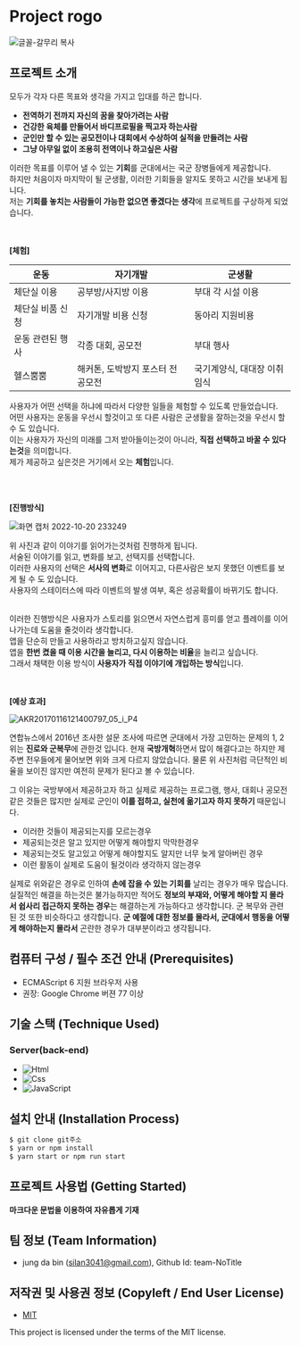# Project rogo

![글꼴-갈무리 복사](https://user-images.githubusercontent.com/111365147/196962885-aacd2857-ee99-4a96-8773-5555f75358d7.png)

## 프로젝트 소개
모두가 각자 다른 목표와 생각을 가지고 입대를 하곤 합니다.
- **전역하기 전까지 자신의 꿈을 찾아가려는 사람**
- **건강한 육체를 만들어서 바디프로필을 찍고자 하는사람**
- **군인만 할 수 있는 공모전이나 대회에서 수상하여 실적을 만들려는 사람**
- **그냥 아무일 없이 조용히 전역이나 하고싶은 사람**

이러한 목표를 이루어 낼 수 있는 **기회**를 군대에서는 국군 장병들에게 제공합니다.<br>
하지만 처음이자 마지막이 될 군생활, 이러한 기회들을 알지도 못하고 시간을 보내게 됩니다.<br>
저는 **기회를 놓치는 사람들이 가능한 없으면 좋겠다는 생각**에 프로젝트를 구상하게 되었습니다.<br>
<br><br>

**[체험]**

**운동** | **자기개발** | **군생활**
------------ | ------------- |-------------
체단실 이용 | 공부방/사지방 이용 | 부대 각 시설 이용
체단실 비품 신청 | 자기개발 비용 신청 | 동아리 지원비용
운동 관련된 행사 | 각종 대회, 공모전 | 부대 행사
헬스뿜뿜 | 해커톤, 도박방지 포스터 전공모전 | 국기계양식, 대대장 이취임식

사용자가 어떤 선택을 하냐에 따라서 다양한 일들을 체험할 수 있도록 만들었습니다.<br>
어떤 사용자는 운동을 우선시 할것이고 또 다른 사람은 군생활을 잘하는것을 우선시 할 수 도 있습니다.<br>
이는 사용자가 자신의 미래를 그저 받아들이는것이 아니라, **직접 선택하고 바꿀 수 있다는것**을 의미합니다.<br>
제가 제공하고 싶은것은 거기에서 오는 **체험**입니다.<br>

<br>
<br>

**[진행방식]**

![화면 캡처 2022-10-20 233249](https://user-images.githubusercontent.com/111365147/196982399-f053f2a8-b5d9-4d9f-9fee-6e6a801a0afa.png)

위 사진과 같이 이야기를 읽어가는것처럼 진행하게 됩니다.<br>
서술된 이야기를 읽고, 변화를 보고, 선택지를 선택합니다.<br>
이러한 사용자의 선택은 **서사의 변화**로 이어지고, 다른사람은 보지 못했던 이벤트를 보게 될 수 도 있습니다.<br>
사용자의 스테이터스에 따라 이벤트의 발생 여부, 혹은 성공확률이 바뀌기도 합니다.<br><br>

이러한 진행방식은 사용자가 스토리를 읽으면서 자연스럽게 흥미를 얻고 플레이를 이어나가는데 도움을 줄것이라 생각합니다.<br>
앱을 단순히 만들고 사용하라고 방치하고싶지 않습니다.<br>
앱을 **한번 켰을 때 이용 시간을 늘리고, 다시 이용하는 비율**을 늘리고 싶습니다.<br>
그래서 채택한 이용 방식이 **사용자가 직접 이야기에 개입하는 방식**입니다.<br><br><br>

**[예상 효과]**

![AKR20170116121400797_05_i_P4](https://user-images.githubusercontent.com/111365147/197205997-d26dfa2f-81c9-4b74-9625-823b2091cd85.jpg)

연합뉴스에서 2016년 조사한 설문 조사에 따르면 군대에서 가장 고민하는 문제의 1, 2위는 **진로와 군복무**에 관한것 입니다.
현재 **국방개혁**하면서 많이 해결다고는 하지만 제 주변 전우들에게 물어보면 위와 크게 다르지 않았습니다.
물론 위 사진처럼 극단적인 비율을 보이진 않지만 여전히 문제가 된다고 볼 수 있습니다.

그 이유는 국방부에서 제공하고자 하고 실제로 제공하는 프로그램, 행사, 대회나 공모전같은 것들은 많지만
실제로 군인이 **이를 접하고, 실천에 옮기고자 하지 못하기** 때문입니다.
- 이러한 것들이 제공되는지를 모르는경우
- 제공되는것은 알고 있지만 어떻게 해야할지 막막한경우
- 제공되는것도 알고있고 어떻게 해야할지도 알지만 너무 늦게 알아버린 경우
- 이런 활동이 실제로 도움이 될것이라 생각하지 않는경우

실제로 위와같은 경우로 인하여 **손에 잡을 수 있는 기회를** 날리는 경우가 매우 많습니다.
실질적인 해결을 하는것은 불가능하지만 적어도 **정보의 부재와, 어떻게 해야할 지 몰라서 쉽사리 접근하지 못하는 경우**는 해결하는게 가능하다고 생각합니다.
군 복무와 관련된 것 또한 비슷하다고 생각합니다.
**군 예절에 대한 정보를 몰라서, 군대에서 행동을 어떻게 해야하는지 몰라서** 곤란한 경우가 대부분이라고 생각됩니다.

## 컴퓨터 구성 / 필수 조건 안내 (Prerequisites)
* ECMAScript 6 지원 브라우저 사용
* 권장: Google Chrome 버젼 77 이상

## 기술 스택 (Technique Used) 
### Server(back-end)
 - <img alt="Html" src ="https://img.shields.io/badge/HTML5-E34F26.svg?&style=for-the-badge&logo=HTML5&logoColor=white"/> 
 - <img alt="Css" src ="https://img.shields.io/badge/CSS3-1572B6.svg?&style=for-the-badge&logo=CSS3&logoColor=white"/>
 - <img alt="JavaScript" src ="https://img.shields.io/badge/JavaScriipt-F7DF1E.svg?&style=for-the-badge&logo=JavaScript&logoColor=black"/>

## 설치 안내 (Installation Process)
```bash
$ git clone git주소
$ yarn or npm install
$ yarn start or npm run start
```

## 프로젝트 사용법 (Getting Started)
**마크다운 문법을 이용하여 자유롭게 기재**

 
## 팀 정보 (Team Information)
- jung da bin (silan3041@gmail.com), Github Id: team-NoTitle

## 저작권 및 사용권 정보 (Copyleft / End User License)
 * [MIT](https://github.com/osamhack2022/APP_my-Military-Life_NoTitle/blob/main/License)

This project is licensed under the terms of the MIT license.
